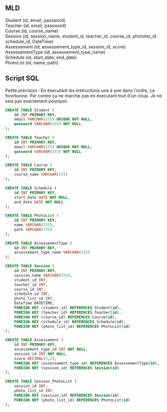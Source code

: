 ## MLD

Student (id, email, password)  
Teacher (id, email, password)  
Course (id, course_name)  
Session (id, session_name, student_id, teacher_id, course_id, photolist_id schedule_id, DateTime)  
Assessement (id, assessement_type_id, session_id, score)  
AssessementType (id, assessement_type_name)  
Schedule (id, start_date, end_date)  
PhotoList (id, name, path)  


## Script SQL

Petite précision : En éxecutant les instructions une à une dans l'ordre, ça fonctionne. Par contre ça ne marche pas en éxecutant tout d'un coup. Je ne sais pas exactement pourquoi.

```sql
CREATE TABLE Student (
    id INT PRIMARY KEY,
    email VARCHAR(255) UNIQUE NOT NULL,
    password VARCHAR(255) NOT NULL
);

CREATE TABLE Teacher (
    id INT PRIMARY KEY,
    email VARCHAR(255) UNIQUE NOT NULL,
    password VARCHAR(255) NOT NULL
);

CREATE TABLE Course (
    id INT PRIMARY KEY,
    course_name VARCHAR(255)
);

CREATE TABLE Schedule (
    id INT PRIMARY KEY,
    start_date DATE NOT NULL,
    end_date DATE NOT NULL
);

CREATE TABLE PhotoList (
    id INT PRIMARY KEY,
    name VARCHAR(255),
    path VARCHAR(255)
);

CREATE TABLE AssessementType (
    id INT PRIMARY KEY,
    assessement_type_name VARCHAR(255)
);

CREATE TABLE Session (
    id INT PRIMARY KEY,
    session_name VARCHAR(255),
    student_id INT,
    teacher_id INT,
    course_id INT,
    schedule_id INT,
    photo_list_id INT,
    DateTime DATETIME,
    FOREIGN KEY (student_id) REFERENCES Student(id),
    FOREIGN KEY (teacher_id) REFERENCES Teacher(id),
    FOREIGN KEY (course_id) REFERENCES Course(id),
    FOREIGN KEY (schedule_id) REFERENCES Schedule(id),
    FOREIGN KEY (photo_list_id) REFERENCES PhotoList(id)
);

CREATE TABLE Assessement (
    id INT PRIMARY KEY,
    assessement_type_id INT NOT NULL,
    session_id INT NOT NULL,
    score DECIMAL(5,2),
    FOREIGN KEY (assessement_type_id) REFERENCES AssessementType(id),
    FOREIGN KEY (session_id) REFERENCES Session(id)
);

CREATE TABLE Session_PhotoList (
    session_id INT,
    photo_list_id INT,
    FOREIGN KEY (session_id) REFERENCES Session(id),
    FOREIGN KEY (photo_list_id) REFERENCES PhotoList(id)
);
```